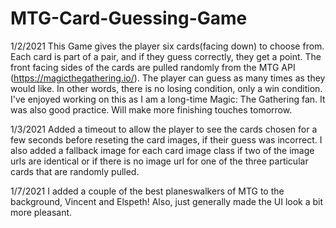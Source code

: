 # MTG-Card-Guessing-Game
 1/2/2021
 This Game gives the player six cards(facing down) to choose from. Each card is part of a pair, and if they guess correctly, they get a point. The front facing sides of the cards are pulled randomly from the MTG API (https://magicthegathering.io/). The player can guess as many times as they would like. In other words, there is no losing condition, only a win condition. I've enjoyed working on this as I am a long-time Magic: The Gathering fan. It was also good practice. Will make more finishing touches tomorrow.

 1/3/2021
 Added a timeout to allow the player to see the cards chosen for a few seconds before reseting the card images, if their guess was incorrect. I also added a fallback image for each card image class if two of the image urls are identical or if there is no image url for one of the three particular cards that are randomly pulled.

 1/7/2021
 I added a couple of the best planeswalkers of MTG to the background, Vincent and Elspeth! Also, just generally made the UI look a bit more pleasant.